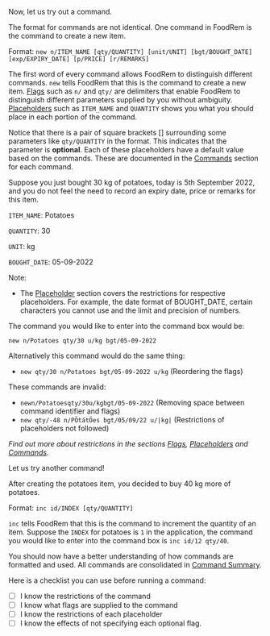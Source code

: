 <!-- markdownlint-disable-file first-line-h1 -->

Now, let us try out a command.

The format for commands are not identical. One command in FoodRem is the command to create a new item.

Format: `new n/ITEM_NAME [qty/QUANTITY] [unit/UNIT] [bgt/BOUGHT_DATE] [exp/EXPIRY_DATE] [p/PRICE] [r/REMARKS]`

The first word of every command allows FoodRem to distinguish different commands. `new` tells FoodRem that this is the command to create a new item. [Flags](#flags) such as `n/` and `qty/` are delimiters that enable FoodRem to distinguish different parameters supplied by you without ambiguity. [Placeholders](#placeholders) such as `ITEM_NAME` and `QUANTITY` shows you what you should place in each portion of the command.

Notice that there is a pair of square brackets [] surrounding some parameters like `qty/QUANTITY` in the format. This indicates that the parameter is **optional**. Each of these placeholders have a default value based on the commands. These are documented in the [Commands](#commands) section for each command.

Suppose you just bought 30 kg of potatoes, today is 5th September 2022, and you do not feel the need to record an expiry date, price or remarks for this item.

`ITEM_NAME`: Potatoes

`QUANTITY`: 30

`UNIT`: kg

`BOUGHT_DATE`: 05-09-2022


Note:

* The [Placeholder](#placeholders) section covers the restrictions for respective placeholders.
  For example, the date format of BOUGHT_DATE, certain characters you cannot use and the limit and precision of numbers.

The command you would like to enter into the command box would be:

`new n/Potatoes qty/30 u/kg bgt/05-09-2022`

Alternatively this command would do the same thing:

* `new qty/30 n/Potatoes bgt/05-09-2022 u/kg` (Reordering the flags)

These commands are invalid:

* `newn/Potatoesqty/30u/kgbgt/05-09-2022` (Removing space between command identifier and flags)
* `new qty/-48 n/PÖtátÖes bgt/05/09/22 u/|kg|` (Restrictions of placeholders not followed)

_Find out more about restrictions in the sections [Flags](#flags), [Placeholders](#placeholders) and [Commands](#commands)._

Let us try another command!

After creating the potatoes item, you decided to buy 40 kg more of potatoes.

Format: `inc id/INDEX [qty/QUANTITY]`

`inc` tells FoodRem that this is the command to increment the quantity of an item.
Suppose the `INDEX` for potatoes is `1` in the application, the command you
would like to enter into the command box is `inc id/12 qty/40`.

You should now have a better understanding of how commands are formatted and used. All commands are
consolidated in [Command Summary](#command-summary). 

Here is a checklist you can use before running a command:

* [ ] I know the restrictions of the command
* [ ] I know what flags are supplied to the command
* [ ] I know the restrictions of each placeholder
* [ ] I know the effects of not specifying each optional flag.

